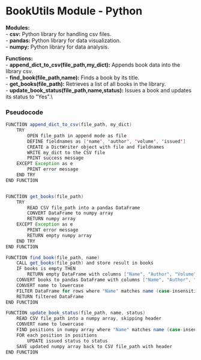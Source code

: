 # BookUtils Module - Python

**Modules:**\
    - **csv:** Python library for handling csv files.\
    - **pandas:** Python library for data visualization.\
    - **numpy:** Python library for data analysis.

**Functions:**\
    - **append_dict_to_csv(file_path,my_dict):** Appends book data into the library csv.\
    - **find_book(file_path,name):** Finds a book by its title.\
    - **get_books(file_path):** Retrieves a list of all books in the library.\
    - **update_book_status(file_path,name,status):** Issues a book and updates its status to "Yes".\



### Pseudocode

```java
FUNCTION append_dict_to_csv(file_path, my_dict)
    TRY
        OPEN file_path in append mode as file
        DEFINE fieldnames as ['name', 'author', 'volume', 'issued']
        CREATE a DictWriter object with file and fieldnames
        WRITE my_dict to the CSV file
        PRINT success message
    EXCEPT Exception as e
        PRINT error message
    END TRY
END FUNCTION


FUNCTION get_books(file_path)
    TRY
        READ CSV file_path into a pandas DataFrame
        CONVERT DataFrame to numpy array
        RETURN numpy array
    EXCEPT Exception as e
        PRINT error message
        RETURN empty numpy array
    END TRY
END FUNCTION

FUNCTION find_book(file_path, name)
    CALL get_books(file_path) and store result in books
    IF books is empty THEN
        RETURN empty DataFrame with columns ["Name", "Author", "Volume", "Issued"]
    CONVERT books to pandas DataFrame with columns ["Name", "Author", "Volume", "Issued"]
    CONVERT name to lowercase
    FILTER DataFrame for rows where "Name" matches name (case-insensitive)
    RETURN filtered DataFrame
END FUNCTION

FUNCTION update_book_status(file_path, name, status)
    READ CSV file_path into a numpy array, skipping header
    CONVERT name to lowercase
    FIND positions in numpy array where "Name" matches name (case-insensitive)
    FOR each position in positions
        UPDATE issued status to status
    SAVE updated numpy array back to CSV file_path with header
END FUNCTION

```